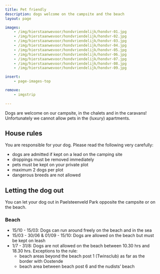```yaml
---
title: Pet friendly
description: dogs welcome on the campsite and the beach
layout: page

images:
    - /img/hierstaanwevoor/hondvriendelijk/hondvr-01.jpg
    - /img/hierstaanwevoor/hondvriendelijk/hondvr-02.jpg
    - /img/hierstaanwevoor/hondvriendelijk/hondvr-03.jpg
    - /img/hierstaanwevoor/hondvriendelijk/hondvr-04.jpg
    - /img/hierstaanwevoor/hondvriendelijk/hondvr-05.jpg
    - /img/hierstaanwevoor/hondvriendelijk/hondvr-06.jpg
    - /img/hierstaanwevoor/hondvriendelijk/hondvr-07.jpg
    - /img/hierstaanwevoor/hondvriendelijk/hondvr-08.jpg
    - /img/hierstaanwevoor/hondvriendelijk/hondvr-09.jpg

insert:
    - page-images-top

remove:
    - imgstrip
    
---
```


Dogs are welcome on our campsite, in the chalets and in the caravans!<br>
Unfortunately we cannot allow pets in the (luxury) apartments.<br>


## House rules

You are responsible for your dog. Please read the following very carefully:

- dogs are admitted if kept on a lead on the camping site
- droppings must be removed immediately
- pets must be kept on your private plot
- maximum 2 dogs per plot
- dangerous breeds are not allowed
 
## Letting the dog out

You can let your dog out in Paelsteenveld Park opposite the campsite or on the beach. 

### Beach

- 15/10 - 15/03: Dogs can run around freely on the beach and in the sea
- 15/03 - 30/06 & 01/09 - 15/10: Dogs are allowed on the beach but must be kept on leash 
- 1/7 - 31/8: Dogs are not allowed on the beach between 10.30 hrs and 18.30 hrs. Exceptions to the rule:    
    - beach areas beyond the beach post 1 (Twinsclub) as far as the border with Oostende
    - beach area between beach post 6 and the nudists’ beach
